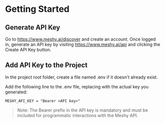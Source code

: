 # Getting Started 

## Generate API Key

Go to https://www.meshy.ai/discover and create an account.
Once logged in, generate an API key by visiting https://www.meshy.ai/api and clicking the Create API Key button.

## Add API Key to the Project
In the project root folder, create a file named .env if it doesn't already exist.

Add the following line to the .env file, replacing <API key> with the actual key you generated:

```
MESHY_API_KEY = "Bearer <API key>"
```
> Note: The Bearer prefix in the API key is mandatory and must be included for programmatic interactions with the Meshy API.